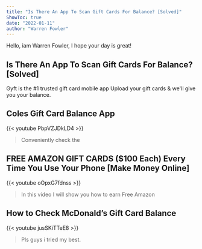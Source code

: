 ```yaml
---
title: "Is There An App To Scan Gift Cards For Balance? [Solved]"
ShowToc: true 
date: "2022-01-11"
author: "Warren Fowler" 
---
```


Hello, iam Warren Fowler, I hope your day is great!
## Is There An App To Scan Gift Cards For Balance? [Solved]
Gyft is the #1 trusted gift card mobile app Upload your gift cards & we'll give you your balance.

## Coles Gift Card Balance App
{{< youtube PbpVZJDkLD4 >}}
>Conveniently check the 

## FREE AMAZON GIFT CARDS ($100 Each) Every Time You Use Your Phone [Make Money Online]
{{< youtube oOpxG7fdnss >}}
>In this video I will show you how to earn Free Amazon 

## How to Check McDonald’s Gift Card Balance
{{< youtube jusSKiTTeE8 >}}
>Pls guys i tried my best.

